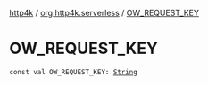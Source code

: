 [http4k](../index.md) / [org.http4k.serverless](index.md) / [OW_REQUEST_KEY](./-o-w_-r-e-q-u-e-s-t_-k-e-y.md)

# OW_REQUEST_KEY

`const val OW_REQUEST_KEY: `[`String`](https://kotlinlang.org/api/latest/jvm/stdlib/kotlin/-string/index.html)
